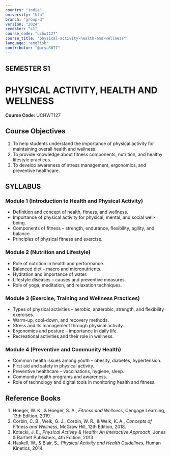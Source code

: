 ```yaml
---
country: "india"
university: "ktu"
branch: "group-d"
version: "2024"
semester: "s1"
course_code: "uchwt127"
course_title: "physical-activity-health-and-wellness"
language: "english"
contributor: "@arya3077"
---
```


## SEMESTER S1
# PHYSICAL ACTIVITY, HEALTH AND WELLNESS
**Course Code:** UCHWT127  

## Course Objectives
1. To help students understand the importance of physical activity for maintaining overall health and wellness.  
2. To provide knowledge about fitness components, nutrition, and healthy lifestyle practices.  
3. To develop awareness of stress management, ergonomics, and preventive healthcare.  

## SYLLABUS  

### Module 1 (Introduction to Health and Physical Activity)  
* Definition and concept of health, fitness, and wellness.  
* Importance of physical activity for physical, mental, and social well-being.  
* Components of fitness – strength, endurance, flexibility, agility, and balance.  
* Principles of physical fitness and exercise.  

### Module 2 (Nutrition and Lifestyle)  
* Role of nutrition in health and performance.  
* Balanced diet – macro and micronutrients.  
* Hydration and importance of water.  
* Lifestyle diseases – causes and preventive measures.  
* Role of yoga, meditation, and relaxation techniques.  

### Module 3 (Exercise, Training and Wellness Practices)  
* Types of physical activities – aerobic, anaerobic, strength, and flexibility exercises.  
* Warm-up, cool-down, and recovery methods.  
* Stress and its management through physical activity.  
* Ergonomics and posture – importance in daily life.  
* Recreational activities and their role in wellness.  

### Module 4 (Preventive and Community Health)  
* Common health issues among youth – obesity, diabetes, hypertension.  
* First aid and safety in physical activity.  
* Preventive healthcare – vaccinations, hygiene, sleep.  
* Community health programs and awareness.  
* Role of technology and digital tools in monitoring health and fitness.  

## Reference Books
1. Hoeger, W. K., & Hoeger, S. A., *Fitness and Wellness*, Cengage Learning, 13th Edition, 2019.  
2. Corbin, C. B., Welk, G. J., Corbin, W. R., & Welk, K. A., *Concepts of Fitness and Wellness*, McGraw Hill, 12th Edition, 2018.  
3. Kotecki, J. E., *Physical Activity & Health: An Interactive Approach*, Jones & Bartlett Publishers, 4th Edition, 2013.  
4. Haskell, W., & Blair, S., *Physical Activity and Health Guidelines*, Human Kinetics, 2014.  



